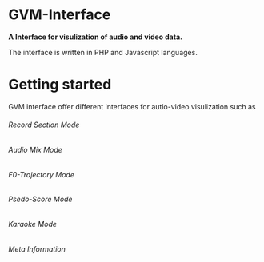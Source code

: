 # GVM-Interface
**A Interface for visulization of audio and video data.**


The interface is written in PHP and Javascript languages. 

# Getting started
GVM interface offer different interfaces for autio-video visulization such as

###### Record Section Mode


###### Audio Mix Mode

###### F0-Trajectory Mode

###### Psedo-Score Mode

###### Karaoke Mode

###### Meta Information

